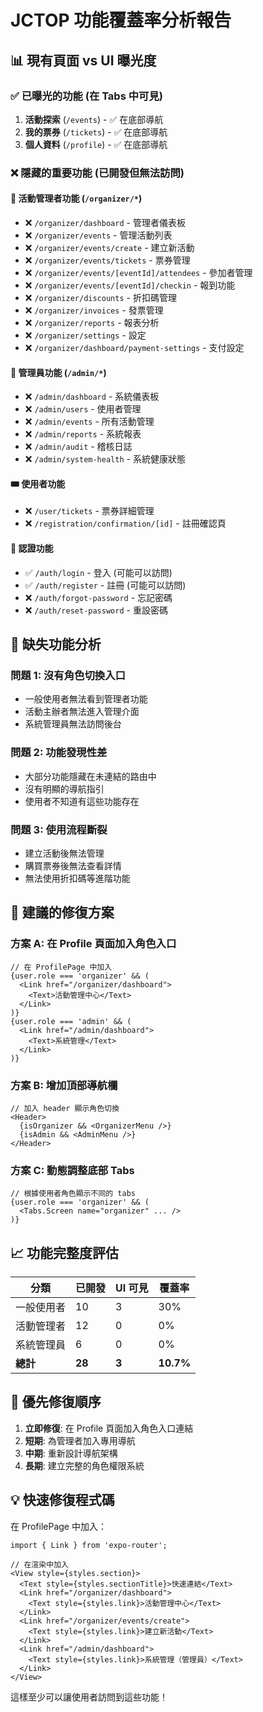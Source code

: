 # JCTOP 功能覆蓋率分析報告

## 📊 現有頁面 vs UI 曝光度

### ✅ **已曝光的功能** (在 Tabs 中可見)
1. **活動探索** (`/events`) - ✅ 在底部導航
2. **我的票券** (`/tickets`) - ✅ 在底部導航  
3. **個人資料** (`/profile`) - ✅ 在底部導航

### ❌ **隱藏的重要功能** (已開發但無法訪問)

#### 🎫 **活動管理者功能** (`/organizer/*`)
- ❌ `/organizer/dashboard` - 管理者儀表板
- ❌ `/organizer/events` - 管理活動列表
- ❌ `/organizer/events/create` - 建立新活動
- ❌ `/organizer/events/tickets` - 票券管理
- ❌ `/organizer/events/[eventId]/attendees` - 參加者管理
- ❌ `/organizer/events/[eventId]/checkin` - 報到功能
- ❌ `/organizer/discounts` - 折扣碼管理
- ❌ `/organizer/invoices` - 發票管理
- ❌ `/organizer/reports` - 報表分析
- ❌ `/organizer/settings` - 設定
- ❌ `/organizer/dashboard/payment-settings` - 支付設定

#### 👑 **管理員功能** (`/admin/*`)
- ❌ `/admin/dashboard` - 系統儀表板
- ❌ `/admin/users` - 使用者管理
- ❌ `/admin/events` - 所有活動管理
- ❌ `/admin/reports` - 系統報表
- ❌ `/admin/audit` - 稽核日誌
- ❌ `/admin/system-health` - 系統健康狀態

#### 🎟️ **使用者功能**
- ❌ `/user/tickets` - 票券詳細管理
- ❌ `/registration/confirmation/[id]` - 註冊確認頁

#### 🔐 **認證功能**
- ✅ `/auth/login` - 登入 (可能可以訪問)
- ✅ `/auth/register` - 註冊 (可能可以訪問)
- ❌ `/auth/forgot-password` - 忘記密碼
- ❌ `/auth/reset-password` - 重設密碼

## 🚨 **缺失功能分析**

### **問題 1: 沒有角色切換入口**
- 一般使用者無法看到管理者功能
- 活動主辦者無法進入管理介面
- 系統管理員無法訪問後台

### **問題 2: 功能發現性差**
- 大部分功能隱藏在未連結的路由中
- 沒有明顯的導航指引
- 使用者不知道有這些功能存在

### **問題 3: 使用流程斷裂**
- 建立活動後無法管理
- 購買票券後無法查看詳情
- 無法使用折扣碼等進階功能

## 🔧 **建議的修復方案**

### **方案 A: 在 Profile 頁面加入角色入口**
```tsx
// 在 ProfilePage 中加入
{user.role === 'organizer' && (
  <Link href="/organizer/dashboard">
    <Text>活動管理中心</Text>
  </Link>
)}
{user.role === 'admin' && (
  <Link href="/admin/dashboard">
    <Text>系統管理</Text>
  </Link>
)}
```

### **方案 B: 增加頂部導航欄**
```tsx
// 加入 header 顯示角色切換
<Header>
  {isOrganizer && <OrganizerMenu />}
  {isAdmin && <AdminMenu />}
</Header>
```

### **方案 C: 動態調整底部 Tabs**
```tsx
// 根據使用者角色顯示不同的 tabs
{user.role === 'organizer' && (
  <Tabs.Screen name="organizer" ... />
)}
```

## 📈 **功能完整度評估**

| 分類 | 已開發 | UI 可見 | 覆蓋率 |
|------|--------|---------|---------|
| 一般使用者 | 10 | 3 | 30% |
| 活動管理者 | 12 | 0 | 0% |
| 系統管理員 | 6 | 0 | 0% |
| **總計** | **28** | **3** | **10.7%** |

## 🎯 **優先修復順序**

1. **立即修復**: 在 Profile 頁面加入角色入口連結
2. **短期**: 為管理者加入專用導航
3. **中期**: 重新設計導航架構
4. **長期**: 建立完整的角色權限系統

## 💡 **快速修復程式碼**

在 ProfilePage 中加入：
```tsx
import { Link } from 'expo-router';

// 在渲染中加入
<View style={styles.section}>
  <Text style={styles.sectionTitle}>快速連結</Text>
  <Link href="/organizer/dashboard">
    <Text style={styles.link}>活動管理中心</Text>
  </Link>
  <Link href="/organizer/events/create">
    <Text style={styles.link}>建立新活動</Text>
  </Link>
  <Link href="/admin/dashboard">
    <Text style={styles.link}>系統管理（管理員）</Text>
  </Link>
</View>
```

這樣至少可以讓使用者訪問到這些功能！